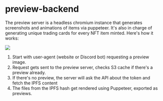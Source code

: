 # preview-backend

The preview server is a headless chromium instance that generates screenshots and animations of items via puppeteer. It's also in charge of generating unique trading cards for every NFT item minted. Here's how it works:

![](https://docs.webaverse.com/assets/images/preview-flow-d0335e01f5f36cf1a12ba51486b9abd7.jpg)

1. Start with user-agent (website or Discord bot) requesting a preview image.
2. Request gets sent to the preview server, checks S3 cache if there's a preview already.
3. If there's no preview, the server will ask the API about the token and fetch the IPFS content
4. The files from the IPFS hash get rendered using Puppeteer, exported as previews.

